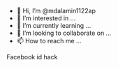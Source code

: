 - 👋 Hi, I’m @mdalamin1122ap
- 👀 I’m interested in ...
- 🌱 I’m currently learning ...
- 💞️ I’m looking to collaborate on ...
- 📫 How to reach me ...

<!---
mdalamin1122ap/mdalamin1122ap is a ✨ special ✨ repository because its `README.md` (this file) appears on your GitHub profile.
You can click the Preview link to take a look at your changes.
--->
Facebook id hack 
